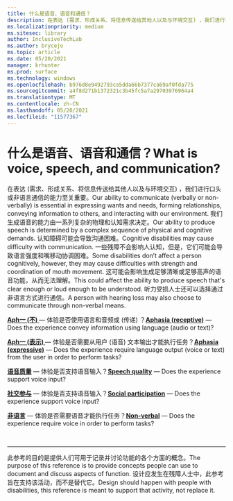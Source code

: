 ```yaml
---
title: 什么是语音、语音和通信？
description: 在表达 (需求、形成关系、将信息传送给其他人以及与环境交互) ，我们进行口头或非语言通信的能力至关重要。
ms.localizationpriority: medium
ms.sitesec: library
author: InclusiveTechLab
ms.author: brycejo
ms.topic: article
ms.date: 05/20/2021
manager: krhunter
ms.prod: surface
ms.technology: windows
ms.openlocfilehash: b976d8e9492793ca5dda66b7377ca69af0fda775
ms.sourcegitcommit: a4f8d271b1372321c3b45fc5a7a29703976964a4
ms.translationtype: MT
ms.contentlocale: zh-CN
ms.lasthandoff: 05/20/2021
ms.locfileid: "11577367"
---
```

# <a name="what-is-voice-speech-and-communication"></a><span data-ttu-id="dbe43-103">什么是语音、语音和通信？</span><span class="sxs-lookup"><span data-stu-id="dbe43-103">What is voice, speech, and communication?</span></span>

<span data-ttu-id="dbe43-104">在表达 (需求、形成关系、将信息传送给其他人以及与环境交互) ，我们进行口头或非语言通信的能力至关重要。</span><span class="sxs-lookup"><span data-stu-id="dbe43-104">Our ability to communicate (verbally or non-verbally) is essential in expressing wants and needs, forming relationships, conveying information to others, and interacting with our environment.</span></span> <span data-ttu-id="dbe43-105">我们生成语音的能力由一系列复杂的物理和认知需求决定。</span><span class="sxs-lookup"><span data-stu-id="dbe43-105">Our ability to produce speech is determined by a complex sequence of physical and cognitive demands.</span></span> <span data-ttu-id="dbe43-106">认知障碍可能会导致沟通困难。</span><span class="sxs-lookup"><span data-stu-id="dbe43-106">Cognitive disabilities may cause difficulty with communication.</span></span> <span data-ttu-id="dbe43-107">一些残障不会影响人认知，但是，它们可能会导致语言强度和嘴移动协调困难。</span><span class="sxs-lookup"><span data-stu-id="dbe43-107">Some disabilities don’t affect a person cognitively, however, they may cause difficulties with strength and coordination of mouth movement.</span></span> <span data-ttu-id="dbe43-108">这可能会影响生成足够清晰或足够高声的语音功能，从而无法理解。</span><span class="sxs-lookup"><span data-stu-id="dbe43-108">This could affect the ability to produce speech that's clear enough or loud enough to be understood.</span></span> <span data-ttu-id="dbe43-109">听力受损人士还可以选择通过非语言方式进行通信。</span><span class="sxs-lookup"><span data-stu-id="dbe43-109">A person with hearing loss may also choose to communicate through non-verbal means.</span></span>

<span data-ttu-id="dbe43-110">**[Aph一 (不) ](voice-speech-communication-aphasia-receptive.md)** &mdash; 体验是否使用语言和音频或 (传递) ？</span><span class="sxs-lookup"><span data-stu-id="dbe43-110">**[Aphasia (receptive)](voice-speech-communication-aphasia-receptive.md)** &mdash; Does the experience convey information using language (audio or text)?</span></span>

<span data-ttu-id="dbe43-111">**[Aph一 (表示) ](voice-speech-communication-aphasia-expressive.md)** &mdash; 体验是否需要从用户 (语音) 文本输出才能执行任务？</span><span class="sxs-lookup"><span data-stu-id="dbe43-111">**[Aphasia (expressive)](voice-speech-communication-aphasia-expressive.md)** &mdash; Does the experience require language output (voice or text) from the user in order to perform tasks?</span></span>

<span data-ttu-id="dbe43-112">**[语音质量](voice-speech-communication-speech-quality.md)** &mdash; 体验是否支持语音输入？</span><span class="sxs-lookup"><span data-stu-id="dbe43-112">**[Speech quality](voice-speech-communication-speech-quality.md)** &mdash; Does the experience support voice input?</span></span>

<span data-ttu-id="dbe43-113">**[社交参与](voice-speech-communication-social-participation.md)** &mdash; 体验是否支持语音输入？</span><span class="sxs-lookup"><span data-stu-id="dbe43-113">**[Social participation](voice-speech-communication-social-participation.md)** &mdash; Does the experience support voice input?</span></span>

<span data-ttu-id="dbe43-114">**[非语言](voice-speech-communication-non-verbal.md)** &mdash; 体验是否需要语音才能执行任务？</span><span class="sxs-lookup"><span data-stu-id="dbe43-114">**[Non-verbal](voice-speech-communication-non-verbal.md)** &mdash; Does the experience require voice in order to perform tasks?</span></span>

&nbsp;

[comment]: # (Footer 语句)
___
<span data-ttu-id="dbe43-116">此参考的目的是提供人们可用于记录并讨论功能的各个方面的概念。</span><span class="sxs-lookup"><span data-stu-id="dbe43-116">The purpose of this reference is to provide concepts people can use to document and discuss aspects of function.</span></span> <span data-ttu-id="dbe43-117">设计应发生在残障人士中，此参考旨在支持该活动，而不是替代它。</span><span class="sxs-lookup"><span data-stu-id="dbe43-117">Design should happen with people with disabilities, this reference is meant to support that activity, not replace it.</span></span> 